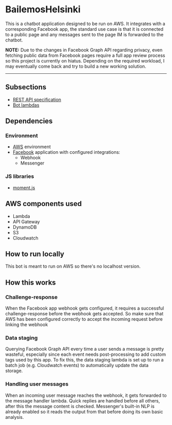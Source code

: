 # BailemosHelsinki

This is a chatbot application designed to be run on AWS. It integrates with a corresponding Facebook app, the standard use case is that it is connected to a public page and any messages sent to the page IM is forwarded to the chatbot.

**NOTE:** Due to the changes in Facebook Graph API regarding privacy, even fetching public data from Facebook pages require a full app review process so this project is currently on hiatus. Depending on the required workload, I may eventually come back and try to build a new working solution.

---

## Subsections

* [REST API specification](./docs/rest_api_specification.md)
* [Bot lambdas](./docs/bot_lambdas.md)

## Dependencies

### Environment

* [AWS](https://aws.amazon.com/) environment
* [Facebook](https:developers.facebook.com/) application with configured integrations:
  * Webhook
  * Messenger

### JS libraries

* [moment.js](https://momentjs.com/)

## AWS components used

* Lambda
* API Gateway
* DynamoDB
* S3
* Cloudwatch

## How to run locally

This bot is meant to run on AWS so there's no localhost version.

## How this works

### Challenge-response

When the Facebook app webhook gets configured, it requires a successful challenge-response before the webhook gets accepted. So make sure that AWS has been configured correctly to accept the incoming request before linking the webhook

### Data staging

Querying Facebook Graph API every time a user sends a message is pretty wasteful, especially since each event needs post-processing to add custom tags used by this app. To fix this, the data staging lambda is set up to run a batch job (e.g. Cloudwatch events) to automatically update the data storage.

### Handling user messages

When an incoming user message reaches the webhook, it gets forwarded to the message handler lambda. Quick replies are handled before all others, after this the message content is checked. Messenger's built-in NLP is already enabled so it reads the output from that before doing its own basic analysis.
